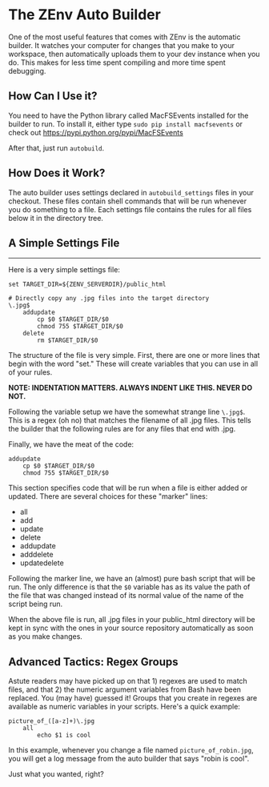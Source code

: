 # The ZEnv Auto Builder

One of the most useful features that comes with ZEnv is the automatic builder. It watches
your computer for changes that you make to your workspace, then automatically uploads them
to your dev instance when you do. This makes for less time spent compiling and more time
spent debugging.

## How Can I Use it?

You need to have the Python library called MacFSEvents installed for the builder to run.
To install it, either type ``sudo pip install macfsevents`` or check out
https://pypi.python.org/pypi/MacFSEvents

After that, just run `autobuild`.


## How Does it Work?

The auto builder uses settings declared in `autobuild_settings` files in your checkout.
These files contain shell commands that will be run whenever you do something to a file.
Each settings file contains the rules for all files below it in the directory tree.


## A Simple Settings File
----------------------

Here is a very simple settings file:

    set TARGET_DIR=${ZENV_SERVERDIR}/public_html

    # Directly copy any .jpg files into the target directory
    \.jpg$
    	addupdate
    		cp $0 $TARGET_DIR/$0
    		chmod 755 $TARGET_DIR/$0
    	delete
    		rm $TARGET_DIR/$0

The structure of the file is very simple. First, there are one or more lines that begin
with the word "set." These will create variables that you can use in all of your rules.


   **NOTE: INDENTATION MATTERS. ALWAYS INDENT LIKE THIS. NEVER DO NOT.**

Following the variable setup we have the somewhat strange line `\.jpg$`. This is a regex
(oh no) that matches the filename of all .jpg files. This tells the builder that the
following rules are for any files that end with .jpg.

Finally, we have the meat of the code:

    addupdate
        cp $0 $TARGET_DIR/$0
        chmod 755 $TARGET_DIR/$0

This section specifies code that will be run when a file is either added or updated. There
are several choices for these "marker" lines:

  * all
  * add
  * update
  * delete
  * addupdate
  * adddelete
  * updatedelete

Following the marker line, we have an (almost) pure bash script that will be run. The only
difference is that the `$0` variable has as its value the path of the file that was
changed instead of its normal value of the name of the script being run.

When the above file is run, all .jpg files in your public_html directory will be kept in
sync with the ones in your source repository automatically as soon as you make changes.


## Advanced Tactics: Regex Groups

Astute readers may have picked up on that 1) regexes are used to match files, and that 2)
the numeric argument variables from Bash have been replaced. You (may have) guessed it!
Groups that you create in regexes are available as numeric variables in your scripts.
Here's a quick example:

    picture_of_([a-z]+)\.jpg
        all
            echo $1 is cool

In this example, whenever you change a file named ``picture_of_robin.jpg``, you will get a
log message from the auto builder that says "robin is cool".

Just what you wanted, right?
